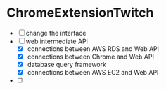 # ChromeExtensionTwitch
-[ ] change the interface
-[ ] web intermediate API
  -[x] connections between AWS RDS and Web API
  -[x] connections between Chrome and Web API
  -[x] database query framework
  -[x] connections between AWS EC2 and Web API
-[ ] 
